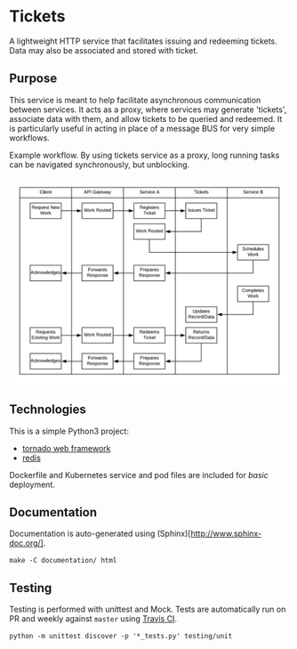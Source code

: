 # Tickets
A lightweight HTTP service that facilitates issuing and redeeming tickets. Data
may also be associated and stored with ticket.


## Purpose
This service is meant to help facilitate asynchronous communication between
services. It acts as a proxy, where services may generate 'tickets', associate
data with them, and allow tickets to be queried and redeemed. It is
particularly useful in acting in place of a message BUS for very simple
workflows.

Example workflow. By using tickets service as a proxy, long running tasks can
be navigated synchronously, but unblocking.

![example workflow](example_workflow.png)


## Technologies
This is a simple Python3 project:

- [tornado web framework](http://www.tornadoweb.org/en/stable/)
- [redis](https://redis.io/)

Dockerfile and Kubernetes service and pod files are included for _basic_
deployment.


## Documentation
Documentation is auto-generated using (Sphinx)[http://www.sphinx-doc.org/].

```
make -C documentation/ html
```

## Testing
Testing is performed with unittest and Mock. Tests are automatically run on PR
and weekly against `master` using [Travis CI](https://travis-ci.org/).

```
python -m unittest discover -p '*_tests.py' testing/unit
```

